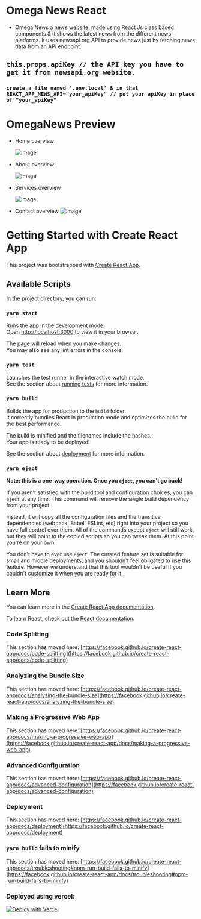 # Omega News React
- Omega News a news website, made using React Js class based components & it shows the latest news from the different news platforms. It uses newsapi.org API to provide news just by fetching news data from an API endpoint.
## `this.props.apiKey // the API key you have to get it from newsapi.org website.`
### `create a file named '.env.local' & in that REACT_APP_NEWS_API="your_apiKey" // put your apiKey in place of "your_apiKey"`

# OmegaNews Preview 

- Home overview  

  ![image](https://github.com/anamiikajha/OmegaNews/assets/89740849/e5bf288f-9be9-47b7-b594-e1b445acb3b9)

- About overview

  ![image](https://github.com/anamiikajha/OmegaNews/assets/89740849/4efe60dc-ba05-45c1-893e-19c950b2034a)

- Services overview
  
  ![image](https://github.com/anamiikajha/OmegaNews/assets/89740849/11299102-8010-4cc1-9aac-fd21c4def31c)

- Contact overview
  ![image](https://github.com/anamiikajha/OmegaNews/assets/89740849/c3a9f601-45c0-4bb4-81fd-e89726cd9227)

  
# Getting Started with Create React App

This project was bootstrapped with [Create React App](https://github.com/facebook/create-react-app).

## Available Scripts

In the project directory, you can run:

### `yarn start`

Runs the app in the development mode.\
Open [http://localhost:3000](http://localhost:3000) to view it in your browser.

The page will reload when you make changes.\
You may also see any lint errors in the console.

### `yarn test`

Launches the test runner in the interactive watch mode.\
See the section about [running tests](https://facebook.github.io/create-react-app/docs/running-tests) for more information.

### `yarn build`

Builds the app for production to the `build` folder.\
It correctly bundles React in production mode and optimizes the build for the best performance.

The build is minified and the filenames include the hashes.\
Your app is ready to be deployed!

See the section about [deployment](https://facebook.github.io/create-react-app/docs/deployment) for more information.

### `yarn eject`

**Note: this is a one-way operation. Once you `eject`, you can't go back!**

If you aren't satisfied with the build tool and configuration choices, you can `eject` at any time. This command will remove the single build dependency from your project.

Instead, it will copy all the configuration files and the transitive dependencies (webpack, Babel, ESLint, etc) right into your project so you have full control over them. All of the commands except `eject` will still work, but they will point to the copied scripts so you can tweak them. At this point you're on your own.

You don't have to ever use `eject`. The curated feature set is suitable for small and middle deployments, and you shouldn't feel obligated to use this feature. However we understand that this tool wouldn't be useful if you couldn't customize it when you are ready for it.

## Learn More

You can learn more in the [Create React App documentation](https://facebook.github.io/create-react-app/docs/getting-started).

To learn React, check out the [React documentation](https://reactjs.org/).

### Code Splitting

This section has moved here: [https://facebook.github.io/create-react-app/docs/code-splitting](https://facebook.github.io/create-react-app/docs/code-splitting)

### Analyzing the Bundle Size

This section has moved here: [https://facebook.github.io/create-react-app/docs/analyzing-the-bundle-size](https://facebook.github.io/create-react-app/docs/analyzing-the-bundle-size)

### Making a Progressive Web App

This section has moved here: [https://facebook.github.io/create-react-app/docs/making-a-progressive-web-app](https://facebook.github.io/create-react-app/docs/making-a-progressive-web-app)

### Advanced Configuration

This section has moved here: [https://facebook.github.io/create-react-app/docs/advanced-configuration](https://facebook.github.io/create-react-app/docs/advanced-configuration)

### Deployment

This section has moved here: [https://facebook.github.io/create-react-app/docs/deployment](https://facebook.github.io/create-react-app/docs/deployment)

### `yarn build` fails to minify

This section has moved here: [https://facebook.github.io/create-react-app/docs/troubleshooting#npm-run-build-fails-to-minify](https://facebook.github.io/create-react-app/docs/troubleshooting#npm-run-build-fails-to-minify)

### Deployed using vercel:

[![Deploy with Vercel](https://vercel.com/button)](https://omeganews.vercel.app/)
